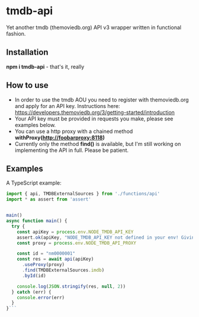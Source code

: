 # tmdb-api #
Yet another tmdb (themoviedb.org) API v3 wrapper written in functional fashion.

## Installation ##
__npm i tmdb-api__ - that's it, really

## How to use ##
* In order to use the tmdb AOU you need to register with themoviedb.org and apply for an API key. Instructions here: https://developers.themoviedb.org/3/getting-started/introduction
* Your API key must be provided in requests you make, please see examples below.
* You can use a http proxy with a chained method __withProxy(<http://foobarproxy:8118>)__
* Currently only the method __find()__ is available, but I'm still working on implementing the API in full. Please be patient.

## Examples ##
A TypeScript example: 

```javascript
import { api, TMDBExternalSources } from './functions/api'
import * as assert from 'assert'


main()
async function main() {
  try {
    const apiKey = process.env.NODE_TMDB_API_KEY
    assert.ok(apiKey, "NODE_TMDB_API_KEY not defined in your env! Giving up.")
    const proxy = process.env.NODE_TMDB_API_PROXY

    const id = "nm0000001"
    const res = await api(apiKey)
      .useProxy(proxy)
      .find(TMDBExternalSources.imdb)
      .byId(id)

    console.log(JSON.stringify(res, null, 2))
  } catch (err) {
    console.error(err)
  }
}```